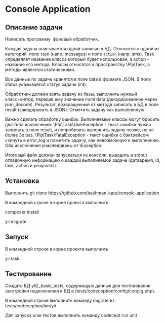 Console Application
===============================

Описание задачи
-------------------
Написать программу ­ фоновый обработчик.

Каждая задача описывается одной записью в БД.
Относится к одной из категорий ­ поле `task` (напр. messages) и поле `action` (напр. sms).
Task определяет название класса который будет использован, а action ­ название его метода. 
Классы относятся к пространству \Plp\Task, а методы являются статическими.

Все данные по задаче хранятся в поле data в формате JSON.
В поле status указывается статус задачи (int).

Обработчик должен взять задачу из базы, выполнить нужный класс+метод, передав ему значение поля data (декодированное через json_decode).
Результат, возвращенный от метода записать в БД в поле result (закодировать в JSON).
Отметить задачу как выполненную.

Важно сделать обработку ошибок.
Выполняемые классы могут бросить два типа исключений:
\Plp\Task\UserException -­ текст ошибки нужно записать в поле result, и попробовать выполнить задачу позже, но не более 3х раз.
\Plp\Task\FatalException -­ текст ошибки с бэктрейсом скинуть в error_log и пометить задачу, как невозможную к выполнению.
Оба исключения унаследованы от \Exception.

Итоговый файл должен запускаться из консоли, выводить в stdout отладочную информацию о каждой выполняемой задаче (дата­время, id, task, action и результат).


Установка
-------------------
Выполнить git clone https://github.com/bakhman-kate/console-application

В командной строке в корне проекта выполнить

composer install

yii migrate

Запуск
-------------------
В командной строке в корне проекта выполнить

yii task

Тестирование
-------------------
Создать БД yii2_basic_tests, содержащую данные для тестирования (настройки подключения к БД в /tests/codeception/config/congig.php).

В командной строке выполнить команду migrate из tests/codeception/bin/yii

Для запуска uniе тестов выполнить команду codecept run unit